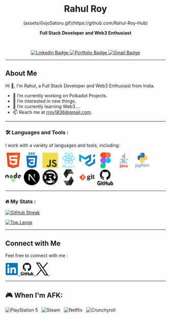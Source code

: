 <h1 align="center">
  Rahul Roy
</h1>
<div align="center">
(assets/GojoSatoru.gif)(https://github.com/Rahul-Roy-Hub)
</div>

<p align="center">
  <strong>Full Stack Developer and Web3 Enthusiast</strong>
</p>
<p align="center">
  <img src="https://komarev.com/ghpvc/?username=rahul-roy-hub&style=flat-square&color=blue" alt=""/>
</p>

<p align="center">
  <a href="https://www.linkedin.com/in/rahul-roy-bb6316161/">
    <img src="https://img.shields.io/badge/LinkedIn-blue?style=for-the-badge&logo=linkedin&logoColor=white" alt="LinkedIn Badge"/>
  </a>
    
  <a href="https://rahulroy.vercel.app/">
    <img src="https://img.shields.io/badge/website-000000?style=for-the-badge&logo=About.me&logoColor=white" alt="Portfolio Badge"/>
  </a>
  
  <a href="mailto:rroy1836@gmail.com">
    <img src="https://img.shields.io/badge/Gmail-D14836?style=for-the-badge&logo=gmail&logoColor=white" alt="Gmail Badge"/>
  </a>
</p>

---

## About Me

Hi 👋, I'm Rahul, a Full Stack Developer and Web3 Enthusiast from India.

- 🔭 I’m currently working on Polkadot Projects.
- 👀 I’m interested in new things.
- 🌱 I’m currently learning Web3....
- 📫 Reach me at rroy1836@gmail.com.

---

### :hammer_and_wrench: Languages and Tools :

I work with a variety of languages and tools, including:

<div>
  <img src="https://github.com/devicons/devicon/blob/master/icons/html5/html5-original.svg" title="HTML5" alt="HTML" width="50" height="50"/>&nbsp;
  <img src="https://github.com/devicons/devicon/blob/master/icons/css3/css3-plain-wordmark.svg"  title="CSS3" alt="CSS" width="50" height="50"/>&nbsp;
  <img src="https://github.com/devicons/devicon/blob/master/icons/javascript/javascript-original.svg" title="JavaScript" alt="JavaScript" width="50" height="50"/>&nbsp;
  <img src="https://github.com/devicons/devicon/blob/master/icons/react/react-original-wordmark.svg" title="React" alt="React" width="50" height="50"/>&nbsp;
  <img src="https://github.com/devicons/devicon/blob/master/icons/materialui/materialui-original.svg" title="Material UI" alt="Material UI" width="50" height="50"/>&nbsp;
  <img src="https://github.com/devicons/devicon/blob/master/icons/figma/figma-original.svg" title="Figma" **alt="Figma" width="50" height="50"/>&nbsp; 
  <img src="https://github.com/devicons/devicon/blob/master/icons/java/java-original-wordmark.svg" title="Java" alt="Java" width="50" height="50"/>&nbsp;
  <img src="https://github.com/devicons/devicon/blob/master/icons/python/python-original-wordmark.svg" title="Python" alt="Python" width="50" height="50"/>
  <img src="https://github.com/devicons/devicon/blob/master/icons/nodejs/nodejs-original-wordmark.svg" title="NodeJS" alt="NodeJS" width="50" height="50"/>&nbsp;
  <img src="https://github.com/devicons/devicon/blob/master/icons/nextjs/nextjs-original.svg" title="NextJS" alt="NextJS" width="50" height="50"/>&nbsp;
  <img src="https://github.com/devicons/devicon/blob/master/icons/rust/rust-plain.svg" title="Rust" alt="Rust" width="50" height="50"/>&nbsp;
  <img src="https://github.com/devicons/devicon/blob/mastericons/icons/solidity/solidity-original.svg" title="Solidity" alt="Solidity" width="50" height="50"/>&nbsp;
  <img src="https://github.com/devicons/devicon/blob/master/icons/git/git-original-wordmark.svg" title="Git" **alt="Git" width="50" height="50"/>&nbsp;
  <img src="https://github.com/devicons/devicon/blob/master/icons/github/github-original-wordmark.svg" title="Github" **alt="Github" width="50" height="50"/>&nbsp;
  
</div>

---

### :fire: My Stats :

[![GitHub Streak](https://streak-stats.demolab.com?user=Rahul-Roy-Hub&theme=merko)](https://git.io/streak-stats)

[![Top Langs](https://github-readme-stats.vercel.app/api/top-langs/?username=rahul-roy-hub&layout=compact&theme=vision-friendly-dark)](https://github.com/rahul-roy-hub/github-readme-stats)

---

## Connect with Me

Feel free to connect with me :

<a href="https://www.linkedin.com/in/rahul-roy-bb6316161/">
    <img src="https://github.com/devicons/devicon/blob/master/icons/linkedin/linkedin-original.svg" alt="LinkedIn" width="40" height="40"/>&nbsp;
  </a>
<a href="https://github.com/Rahul-Roy-Hub">
    <img src="https://github.com/devicons/devicon/blob/master/icons/github/github-original-wordmark.svg" alt="Github" width="40" height="40"/>&nbsp;
  </a>
<a href="https://twitter.com/RahulDevRio">
    <img src="https://github.com/devicons/devicon/blob/master/icons/twitter/twitter-original.svg" alt="Twitter" width="40" height="40"/>&nbsp;
  </a>

 ---

## 🎮 When I'm AFK:

![PlayStation 5](https://img.shields.io/badge/Playstation%205-003791?style=for-the-badge&logo=playstation-5&logoColor=white) &nbsp;
![Steam](https://img.shields.io/badge/steam-%23000000.svg?style=for-the-badge&logo=steam&logoColor=white) &nbsp;
![Netflix](https://img.shields.io/badge/Netflix-E50914?style=for-the-badge&logo=netflix&logoColor=white) &nbsp;
![Crunchyroll](https://img.shields.io/badge/Crunchyroll-F47521?style=for-the-badge&logo=crunchyroll&logoColor=white)

<!---
Rahul-Roy-Hub/Rahul-Roy-Hub is a ✨ special ✨ repository because its `README.md` (this file) appears on your GitHub profile.
You can click the Preview link to take a look at your changes.
--->
